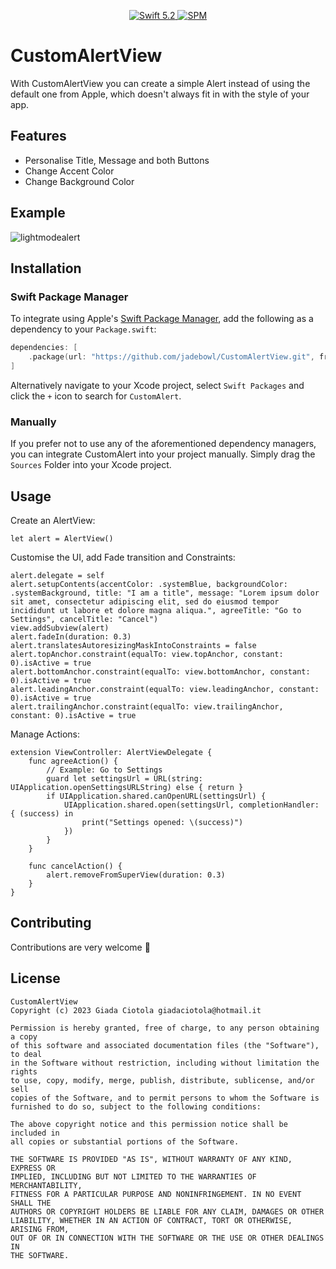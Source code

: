 <p align="center">
   <a href="https://developer.apple.com/swift/">
      <img src="https://img.shields.io/badge/Swift-5.2-orange.svg?style=flat" alt="Swift 5.2">
   </a>
   <a href="https://github.com/apple/swift-package-manager">
      <img src="https://img.shields.io/badge/Swift%20Package%20Manager-compatible-brightgreen.svg" alt="SPM">
   </a>
</p>

# CustomAlertView

<p align="left">
With CustomAlertView you can create a simple Alert instead of using the default one from Apple, which doesn't always fit in with the style of your app.
</p>

## Features

- Personalise Title, Message and both Buttons
- Change Accent Color
- Change Background Color

## Example

![lightmodealert](https://github.com/jadebowl/CustomAlertView/assets/57940508/63501581-8b1b-4f3f-9f21-d671d4983fea)

## Installation

### Swift Package Manager

To integrate using Apple's [Swift Package Manager](https://swift.org/package-manager/), add the following as a dependency to your `Package.swift`:

```swift
dependencies: [
    .package(url: "https://github.com/jadebowl/CustomAlertView.git", from: "1.0.0")
]
```

Alternatively navigate to your Xcode project, select `Swift Packages` and click the `+` icon to search for `CustomAlert`.

### Manually

If you prefer not to use any of the aforementioned dependency managers, you can integrate CustomAlert into your project manually. Simply drag the `Sources` Folder into your Xcode project.

## Usage

Create an AlertView:
```ogdl
let alert = AlertView()
```

Customise the UI, add Fade transition and Constraints:
```ogdl
alert.delegate = self
alert.setupContents(accentColor: .systemBlue, backgroundColor: .systemBackground, title: "I am a title", message: "Lorem ipsum dolor sit amet, consectetur adipiscing elit, sed do eiusmod tempor incididunt ut labore et dolore magna aliqua.", agreeTitle: "Go to Settings", cancelTitle: "Cancel")
view.addSubview(alert)
alert.fadeIn(duration: 0.3)
alert.translatesAutoresizingMaskIntoConstraints = false
alert.topAnchor.constraint(equalTo: view.topAnchor, constant: 0).isActive = true
alert.bottomAnchor.constraint(equalTo: view.bottomAnchor, constant: 0).isActive = true
alert.leadingAnchor.constraint(equalTo: view.leadingAnchor, constant: 0).isActive = true
alert.trailingAnchor.constraint(equalTo: view.trailingAnchor, constant: 0).isActive = true
```

Manage Actions:
```ogdl
extension ViewController: AlertViewDelegate {
    func agreeAction() {
        // Example: Go to Settings
        guard let settingsUrl = URL(string: UIApplication.openSettingsURLString) else { return }
        if UIApplication.shared.canOpenURL(settingsUrl) {
            UIApplication.shared.open(settingsUrl, completionHandler: { (success) in
                print("Settings opened: \(success)")
            })
        }
    }
    
    func cancelAction() {
        alert.removeFromSuperView(duration: 0.3)
    }
}
```

## Contributing
Contributions are very welcome 🙌

## License

```
CustomAlertView
Copyright (c) 2023 Giada Ciotola giadaciotola@hotmail.it

Permission is hereby granted, free of charge, to any person obtaining a copy
of this software and associated documentation files (the "Software"), to deal
in the Software without restriction, including without limitation the rights
to use, copy, modify, merge, publish, distribute, sublicense, and/or sell
copies of the Software, and to permit persons to whom the Software is
furnished to do so, subject to the following conditions:

The above copyright notice and this permission notice shall be included in
all copies or substantial portions of the Software.

THE SOFTWARE IS PROVIDED "AS IS", WITHOUT WARRANTY OF ANY KIND, EXPRESS OR
IMPLIED, INCLUDING BUT NOT LIMITED TO THE WARRANTIES OF MERCHANTABILITY,
FITNESS FOR A PARTICULAR PURPOSE AND NONINFRINGEMENT. IN NO EVENT SHALL THE
AUTHORS OR COPYRIGHT HOLDERS BE LIABLE FOR ANY CLAIM, DAMAGES OR OTHER
LIABILITY, WHETHER IN AN ACTION OF CONTRACT, TORT OR OTHERWISE, ARISING FROM,
OUT OF OR IN CONNECTION WITH THE SOFTWARE OR THE USE OR OTHER DEALINGS IN
THE SOFTWARE.
```

